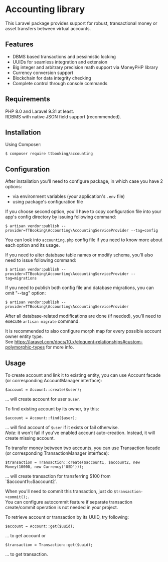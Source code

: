 # Accounting library
This Laravel package provides support for robust, transactional money or asset transfers between virtual accounts.

## Features
- DBMS based transactions and pessimistic locking
- UUIDs for seamless integration and extension
- Big integer and arbitrary precision math support via MoneyPHP library
- Currency conversion support
- Blockchain for data integrity checking
- Complete control through console commands

## Requirements
PHP 8.0 and Laravel 9.31 at least.  
RDBMS with native JSON field support (recommended).

## Installation
Using Composer:
```
$ composer require ttbooking/accounting
```

## Configuration
After installation you'll need to configure package, in which case you have 2 options:
- via environment variables (your application's `.env` file)
- using package's configuration file

If you choose second option, you'll have to copy configuration file into your app's config directory by issuing following command:
```
$ artisan vendor:publish --provider=TTBooking\Accounting\AccountingServiceProvider --tag=config
```
You can look into `accounting.php` config file if you need to know more about each option and its usage.

If you need to alter database table names or modify schema, you'll also need to issue following command:
```
$ artisan vendor:publish --provider=TTBooking\Accounting\AccountingServiceProvider --tag=migrations
```

If you need to publish both config file and database migrations, you can omit "--tag" option:
```
$ artisan vendor:publish --provider=TTBooking\Accounting\AccountingServiceProvider
```

After all database-related modifications are done (if needed), you'll need to execute `artisan migrate` command.

It is recommended to also configure morph map for every possible account owner entity type.  
See https://laravel.com/docs/10.x/eloquent-relationships#custom-polymorphic-types for more info.

## Usage
To create account and link it to existing entity, you can use Account facade (or corresponding AccountManager interface):
```
$account = Account::create($user);
```
... will create account for user `$user`.  

To find existing account by its owner, try this:
```
$account = Account::find($user);
```
... will find account of `$user` if it exists or fail otherwise.  
*Note*: it won't fail if you've enabled account auto-creation. Instead, it will create missing account.

To transfer money between two accounts, you can use Transaction facade (or corresponding TransactionManager interface):
```
$transaction = Transaction::create($account1, $account2, new Money(10000, new Currency('USD')));
```
... will create transaction for transferring $100 from `$account1` to `$account2`.  

When you'll need to commit this transaction, just do `$transaction->commit();`.  
You can configure autocommit feature if separate transaction create/commit operation is not needed in your project.

To retrieve account or transaction by its UUID, try following:
```
$account = Account::get($uuid);
```
... to get account or
```
$transaction = Transaction::get($uuid);
```
... to get transaction.
